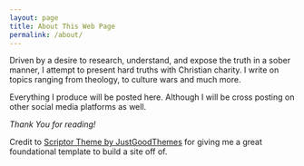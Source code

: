 ```yaml
---
layout: page
title: About This Web Page
permalink: /about/
---
```


Driven by a desire to research, understand, and expose the truth in a sober manner, I attempt to present hard truths with Christian charity. I write on topics ranging from theology, to culture wars and much more.

Everything I produce will be posted here. Although I will be cross posting on other social media platforms as well.

*Thank You for reading!*

Credit to [Scriptor Theme by JustGoodThemes](https://github.com/JustGoodThemes/Scriptor-Jekyll-Theme) for giving me a great foundational template to build a site off of.
